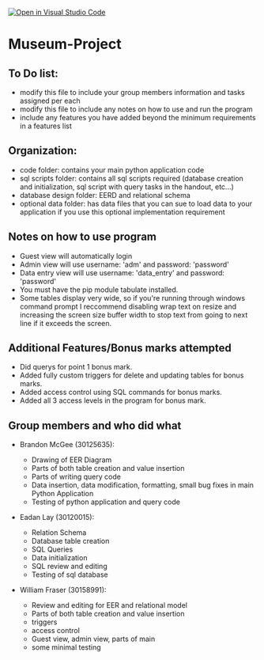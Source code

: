 [![Open in Visual Studio Code](https://classroom.github.com/assets/open-in-vscode-c66648af7eb3fe8bc4f294546bfd86ef473780cde1dea487d3c4ff354943c9ae.svg)](https://classroom.github.com/online_ide?assignment_repo_id=9470033&assignment_repo_type=AssignmentRepo)
# Museum-Project
## To Do list:
- modify this file to include your group members information and tasks assigned per each
- modify this file to include any notes on how to use and run the program
- include any features you have added beyond the minimum requirements in a features list

## Organization:
- code folder: contains your main python application code
- sql scripts folder: contains all sql scripts required (database creation and initialization, sql script with query tasks in the handout, etc...)
- database design folder: EERD and relational schema
- optional data folder: has data files that you can sue to load data to your application if you use this optional implementation requirement

## Notes on how to use program
- Guest view will automatically login
- Admin view will use username: 'adm' and password: 'password'
- Data entry view will use username: 'data_entry' and password: 'password'
- You must have the pip module tabulate installed.
- Some tables display very wide, so if you're running through windows command prompt I reccommend disabling wrap text on resize and increasing the screen size buffer width to stop text from going to next line if it exceeds the screen.

## Additional Features/Bonus marks attempted
- Did querys for point 1 bonus mark.
- Added fully custom triggers for delete and updating tables for bonus marks.
- Added access control using SQL commands for bonus marks.
- Added all 3 access levels in the program for bonus mark.

## Group members and who did what

- Brandon McGee (30125635):
    - Drawing of EER Diagram
    - Parts of both table creation and value insertion
    - Parts of writing query code
    - Data insertion, data modification, formatting, small bug fixes in main Python Application
    - Testing of python application and query code

- Eadan Lay (30120015):
    - Relation Schema
    - Database table creation
    - SQL Queries
    - Data initialization
    - SQL review and editing
    - Testing of sql database

- William Fraser (30158991):
    - Review and editing for EER and relational model
    - Parts of both table creation and value insertion
    - triggers
    - access control
    - Guest view, admin view, parts of main
    - some minimal testing


